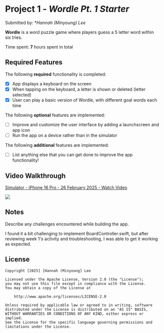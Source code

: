 # Project 1 - *Wordle Pt. 1 Starter*

Submitted by: **Hannah (Minyoung) Lee*

**Wordle** is a word puzzle game where players guess a 5 letter word within six tries.

Time spent: **7** hours spent in total

## Required Features

The following **required** functionality is completed:

- [X] App displays a keyboard on the screen
- [X] When tapping on the keyboard, a letter is shown or deleted (letter selected)
- [X] User can play a basic version of Wordle, with different goal words each time

The following **optional** features are implemented:

- [ ] Improve and customize the user interface by adding a launchscreen and app icon
- [ ] Run the app on a device rather than in the simulator

The following **additional** features are implemented:

- [ ] List anything else that you can get done to improve the app functionality!

## Video Walkthrough

<div>
    <a href="https://www.loom.com/share/6b1bec03f1694445b4c1e24e96af4f72">
      <p>Simulator - iPhone 16 Pro - 26 February 2025 - Watch Video</p>
    </a>
    <a href="https://www.loom.com/share/6b1bec03f1694445b4c1e24e96af4f72">
      <img style="max-width:300px;" src="https://cdn.loom.com/sessions/thumbnails/6b1bec03f1694445b4c1e24e96af4f72-f9f0f10b156d726f-full-play.gif">
    </a>
  </div> 


## Notes

Describe any challenges encountered while building the app.

I found it a bit challenging to implement BoardController.swift, but after reviewing week 1's activity and troubleshooting, I was able to get it working as expected.

## License

    Copyright [2025] [Hannah (Minyoung] Lee

    Licensed under the Apache License, Version 2.0 (the "License");
    you may not use this file except in compliance with the License.
    You may obtain a copy of the License at

        http://www.apache.org/licenses/LICENSE-2.0

    Unless required by applicable law or agreed to in writing, software
    distributed under the License is distributed on an "AS IS" BASIS,
    WITHOUT WARRANTIES OR CONDITIONS OF ANY KIND, either express or implied.
    See the License for the specific language governing permissions and
    limitations under the License.
